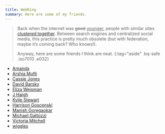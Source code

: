 ```yaml
---
title: WebRing
summary: Here are some of my friends.
---
```


> Back when the internet was <del>good</del> <ins>younger</ins>, people with
> similar sites [clustered together][0]. Between search engines and centralized
> social media, this practice is pretty much obsolete (but with federation,
> maybe
> it’s coming back? Who knows!).
>
> Anyway, here are some friends I think are neat.
{:tag="aside" .bq-safe .iso7010 .e032}

- [Amanda](//notawful.org)
- [Arshia Mufti](//arshia.substack.com)
- [Cassie Jones](//witchoflight.com)
- [David Barsky](//davidbarsky.com)
- [Eliza Weisman](//elizas.website)
- [J Haigh](//optimistictypes.com)
- [Kylie Stewart](//kylieis.online)
- [Harrison Goscenski](//hgoscenski.com)
- [Manish Goregaokar](//manishearth.github.io)
- [Michael Gattozzi](//mgattozzi.com)
- [Victoria Mitchell](//quietmisdreavus.net)
- [wiggles](//16kpbs.net)

[0]: https://en.wikipedia.org/wiki/Webring
